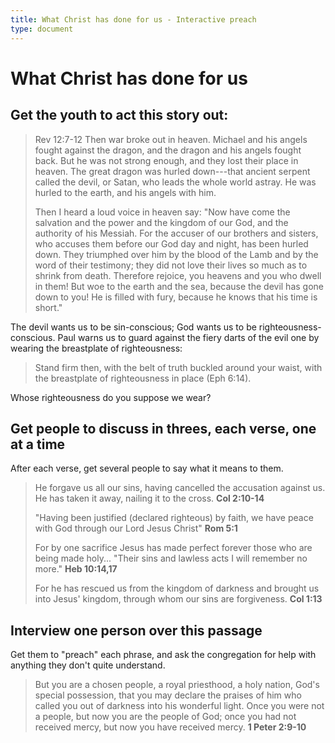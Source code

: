 ```yaml
---
title: What Christ has done for us - Interactive preach
type: document
---
```

# What Christ has done for us

## Get the youth to act this story out:

> Rev 12:7-12 Then war broke out in heaven. Michael and his angels
> fought against the dragon, and the dragon and his angels fought back.
> But he was not strong enough, and they lost their place in heaven. The
> great dragon was hurled down---that ancient serpent called the devil,
> or Satan, who leads the whole world astray. He was hurled to the
> earth, and his angels with him.
>
> Then I heard a loud voice in heaven say: "Now have come the salvation
> and the power and the kingdom of our God, and the authority of his
> Messiah. For the accuser of our brothers and sisters, who accuses them
> before our God day and night, has been hurled down. They triumphed
> over him by the blood of the Lamb and by the word of their testimony;
> they did not love their lives so much as to shrink from death.
> Therefore rejoice, you heavens and you who dwell in them! But woe to
> the earth and the sea, because the devil has gone down to you! He is
> filled with fury, because he knows that his time is short."

The devil wants us to be sin-conscious; God wants us to be
righteousness-conscious. Paul warns us to guard against the fiery darts
of the evil one by wearing the breastplate of righteousness:

> Stand firm then, with the belt of truth buckled around your waist,
> with the breastplate of righteousness in place (Eph 6:14).

Whose righteousness do you suppose we wear?

## Get people to discuss in threes, each verse, one at a time

After each verse, get several people to say what it means to them.

> He forgave us all our sins, having cancelled the accusation against
> us. He has taken it away, nailing it to the cross. **Col 2:10-14**
>
> "Having been justified (declared righteous) by faith, we have peace
> with God through our Lord Jesus Christ" **Rom 5:1**
>
> For by one sacrifice Jesus has made perfect forever those who are
> being made holy... "Their sins and lawless acts I will remember no
> more." **Heb 10:14,17**
>
> For he has rescued us from the kingdom of darkness and brought us into
> Jesus\' kingdom, through whom our sins are forgiveness. **Col 1:13**

## Interview one person over this passage

Get them to \"preach\" each phrase, and ask the congregation for help
with anything they don\'t quite understand.

> But you are a chosen people, a royal priesthood, a holy nation, God's
> special possession, that you may declare the praises of him who called
> you out of darkness into his wonderful light. Once you were not a
> people, but now you are the people of God; once you had not received
> mercy, but now you have received mercy. **1 Peter 2:9-10**
